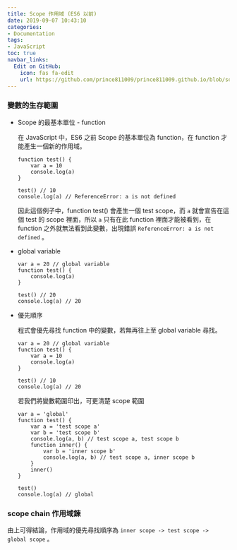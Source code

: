 ```yaml
---
title: Scope 作用域 (ES6 以前)
date: 2019-09-07 10:43:10
categories:
- Documentation
tags:
- JavaScript
toc: true
navbar_links:
  Edit on GitHub:
    icon: fas fa-edit
    url: https://github.com/prince811009/prince811009.github.io/blob/source/blog/source/_posts/Scope%20-%20var%20(ES6%20%E4%BB%A5%E5%89%8D).md
---
```

### 變數的生存範圍

 - Scope 的最基本單位 -  function

    在 JavaScript 中，ES6 之前 Scope 的基本單位為 function，在 function 才能產生一個新的作用域。
    ```
    function test() {
        var a = 10
        console.log(a)
    }

    test() // 10
    console.log(a) // ReferenceError: a is not defined
    ```
    因此這個例子中，function test() 會產生一個 test scope，而 ```a``` 就會宣告在這個 test 的 scope 裡面，所以 ```a``` 只有在此 function 裡面才能被看到，在 function 之外就無法看到此變數，出現錯誤 ```ReferenceError: a is not defined``` 。

<!-- more -->

 - global variable

    ```
    var a = 20 // global variable
    function test() {
        console.log(a)
    }

    test() // 20
    console.log(a) // 20
    ```

 - 優先順序

    程式會優先尋找 function 中的變數，若無再往上至 global variable 尋找。

    ```
    var a = 20 // global variable
    function test() {
        var a = 10
        console.log(a)
    }

    test() // 10
    console.log(a) // 20
    ```

    若我們將變數範圍印出，可更清楚 scope 範圍
    ```
    var a = 'global'
    function test() {
        var a = 'test scope a'
        var b = 'test scope b'
        console.log(a, b) // test scope a, test scope b 
        function inner() {
            var b = 'inner scope b'
            console.log(a, b) // test scope a, inner scope b
        }
        inner() 
    }

    test() 
    console.log(a) // global
    ```
### scope chain 作用域鍊
由上可得結論，作用域的優先尋找順序為 ```inner scope -> test scope -> global scope``` 。
